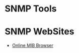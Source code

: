 # SNMP Tools
  

# SNMP WebSites

* [Online MIB Browser]([https://hub.docker.com/repository/docker/adriantarau/heimdall](https://bestmonitoringtools.com/mibdb/mibdb_search.php)https://bestmonitoringtools.com/mibdb/mibdb_search.php) 


